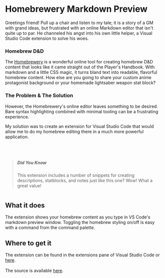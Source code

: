 # Homebrewery Markdown Preview

Greetings friend! Pull up a chair and listen to my tale; it is a story of a GM with grand ideas, but frustrated with an online Markdown editor that isn't quite up to par. He channeled his angst into his own little helper, a Visual Studio Code extension to solve his woes.

### Homebrew D&D

The [Homebrewery](https://homebrewery.naturalcrit.com/) is a wonderful online tool for creating homebrew D&D content that looks like it came straight out of the Player's Handbook. With markdown and a little CSS magic, it turns bland text into readable, flavorful homebrew content. How else are you going to share your custom anime protagonist background or your homemade lightsaber weapon stat block?

### The Problem & The Solution

However, the Homebrewery's online editor leaves something to be desired. Bare syntax highlighting combined with minimal tooling can be a frustrating experience.

My solution was to create an extension for Visual Studio Code that would allow me to do my homebrew editing there in a much more powerful application.

<br/>
<br/>

> ##### Did You Know
> This extension includes a number of snippets for creating descriptions, statblocks, and notes just like this one? Wow! What a great value!

```
```

## What it does
The extension shows your homebrew content as you type in VS Code's markdown preview window. Toggling the homebrew styling on/off is easy with a command from the command palette.

## Where to get it
The extension can be found in the extensions pane of Visual Studio Code or [here](https://marketplace.visualstudio.com/items?itemName=officerhalf.homebrewery-vscode).
<br>
<br>
The source is available [here](https://github.com/OfficerHalf/homebrewery-vscode).